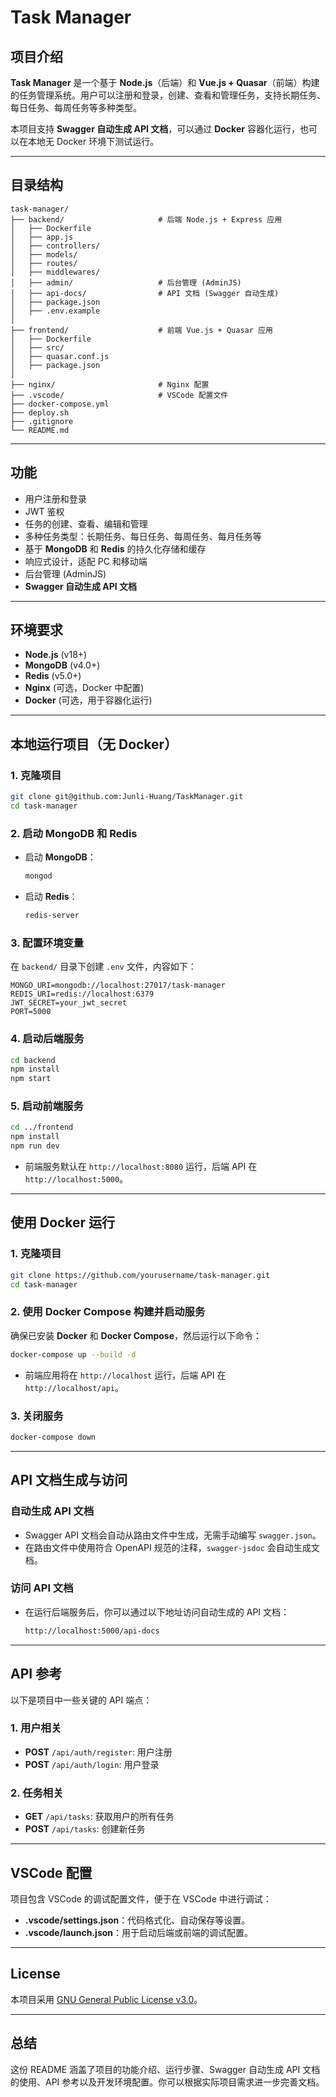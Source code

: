 
# Task Manager

## 项目介绍

**Task Manager** 是一个基于 **Node.js**（后端）和 **Vue.js + Quasar**（前端）构建的任务管理系统。用户可以注册和登录，创建、查看和管理任务，支持长期任务、每日任务、每周任务等多种类型。

本项目支持 **Swagger 自动生成 API 文档**，可以通过 **Docker** 容器化运行，也可以在本地无 Docker 环境下测试运行。

---

## 目录结构

```plaintext
task-manager/
├── backend/                     # 后端 Node.js + Express 应用
│   ├── Dockerfile
│   ├── app.js
│   ├── controllers/
│   ├── models/
│   ├── routes/
│   ├── middlewares/
│   ├── admin/                   # 后台管理 (AdminJS)
│   ├── api-docs/                # API 文档 (Swagger 自动生成)
│   ├── package.json
│   ├── .env.example
│
├── frontend/                    # 前端 Vue.js + Quasar 应用
│   ├── Dockerfile
│   ├── src/
│   ├── quasar.conf.js
│   ├── package.json
│
├── nginx/                       # Nginx 配置
├── .vscode/                     # VSCode 配置文件
├── docker-compose.yml
├── deploy.sh
├── .gitignore
└── README.md
```

---

## 功能

- 用户注册和登录
- JWT 鉴权
- 任务的创建、查看、编辑和管理
- 多种任务类型：长期任务、每日任务、每周任务、每月任务等
- 基于 **MongoDB** 和 **Redis** 的持久化存储和缓存
- 响应式设计，适配 PC 和移动端
- 后台管理 (AdminJS)
- **Swagger 自动生成 API 文档**

---

## 环境要求

- **Node.js** (v18+)
- **MongoDB** (v4.0+)
- **Redis** (v5.0+)
- **Nginx** (可选，Docker 中配置)
- **Docker** (可选，用于容器化运行)

---

## 本地运行项目（无 Docker）

### 1. 克隆项目

```bash
git clone git@github.com:Junli-Huang/TaskManager.git
cd task-manager
```

### 2. 启动 MongoDB 和 Redis

- 启动 **MongoDB**：
  ```bash
  mongod
  ```
- 启动 **Redis**：
  ```bash
  redis-server
  ```

### 3. 配置环境变量

在 `backend/` 目录下创建 `.env` 文件，内容如下：

```env
MONGO_URI=mongodb://localhost:27017/task-manager
REDIS_URI=redis://localhost:6379
JWT_SECRET=your_jwt_secret
PORT=5000
```

### 4. 启动后端服务

```bash
cd backend
npm install
npm start
```

### 5. 启动前端服务

```bash
cd ../frontend
npm install
npm run dev
```

- 前端服务默认在 `http://localhost:8080` 运行，后端 API 在 `http://localhost:5000`。

---

## 使用 Docker 运行

### 1. 克隆项目

```bash
git clone https://github.com/yourusername/task-manager.git
cd task-manager
```

### 2. 使用 Docker Compose 构建并启动服务

确保已安装 **Docker** 和 **Docker Compose**，然后运行以下命令：

```bash
docker-compose up --build -d
```

- 前端应用将在 `http://localhost` 运行，后端 API 在 `http://localhost/api`。

### 3. 关闭服务

```bash
docker-compose down
```

---

## API 文档生成与访问

### 自动生成 API 文档

- Swagger API 文档会自动从路由文件中生成，无需手动编写 `swagger.json`。
- 在路由文件中使用符合 OpenAPI 规范的注释，`swagger-jsdoc` 会自动生成文档。

### 访问 API 文档

- 在运行后端服务后，你可以通过以下地址访问自动生成的 API 文档：
  ```bash
  http://localhost:5000/api-docs
  ```

---

## API 参考

以下是项目中一些关键的 API 端点：

### 1. **用户相关**

- **POST** `/api/auth/register`: 用户注册
- **POST** `/api/auth/login`: 用户登录

### 2. **任务相关**

- **GET** `/api/tasks`: 获取用户的所有任务
- **POST** `/api/tasks`: 创建新任务

---

## VSCode 配置

项目包含 VSCode 的调试配置文件，便于在 VSCode 中进行调试：

- **.vscode/settings.json**：代码格式化、自动保存等设置。
- **.vscode/launch.json**：用于启动后端或前端的调试配置。

---

## License

本项目采用 [GNU General Public License v3.0](./LICENSE)。

---

## 总结

这份 README 涵盖了项目的功能介绍、运行步骤、Swagger 自动生成 API 文档的使用、API 参考以及开发环境配置。你可以根据实际项目需求进一步完善文档。
